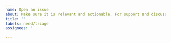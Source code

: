 ```yaml
---
name: Open an issue
about: Make sure it is relevant and actionable. For support and discussions ask in https://discuss.ipfs.io or see https://ipfs.io/help.
title: ''
labels: need/triage
assignees: ''

---
```

<!--
Hello! To ensure this issue is correctly addressed as soon as
possible by the IPFS team, please try to make sure:

- This issue is relevant to this repository's topic or codebase.

- A clear description is provided. It should includes as
much relevant information as possible and clear scope
for the issue to be actionable.

FOR GENERAL DISCUSSION, HELP OR QUESTIONS, please see the options at
https://ipfs.io/help or head directly to https://discuss.ipfs.io.
-->
